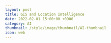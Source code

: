 ```yaml
---
layout: post
title: GIS and Location Intelligence
date: 2022-02-01 15:00:00 +0900
category: AI
thumbnail: /style/image/thumbnail/AI-thumbnail
icon: web
---
```


